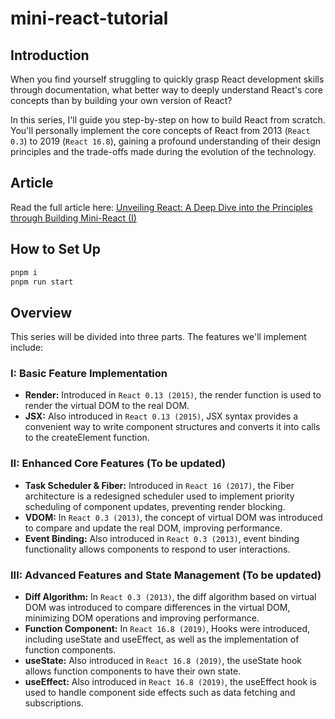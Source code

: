# mini-react-tutorial

## Introduction

When you find yourself struggling to quickly grasp React development skills through documentation, what better way to deeply understand React's core concepts than by building your own version of React? 

In this series, I'll guide you step-by-step on how to build React from scratch. You'll personally implement the core concepts of React from 2013 (`React 0.3`) to 2019 (`React 16.8`), gaining a profound understanding of their design principles and the trade-offs made during the evolution of the technology.

## Article
Read the full article here: [Unveiling React: A Deep Dive into the Principles through Building Mini-React (I)](https://midori-portfolio.vercel.app/blog/mini-react-1)

## How to Set Up

```bash
pnpm i
pnpm run start
```

## Overview

This series will be divided into three parts. The features we'll implement include:

### I: Basic Feature Implementation

- **Render:** Introduced in `React 0.13 (2015)`, the render function is used to render the virtual DOM to the real DOM.
- **JSX:** Also introduced in `React 0.13 (2015)`, JSX syntax provides a convenient way to write component structures and converts it into calls to the createElement function.

### II: Enhanced Core Features (To be updated)

- **Task Scheduler & Fiber:** Introduced in `React 16 (2017)`, the Fiber architecture is a redesigned scheduler used to implement priority scheduling of component updates, preventing render blocking.
- **VDOM:** In `React 0.3 (2013)`, the concept of virtual DOM was introduced to compare and update the real DOM, improving performance.
- **Event Binding:** Also introduced in `React 0.3 (2013)`, event binding functionality allows components to respond to user interactions.

### III: Advanced Features and State Management (To be updated)

- **Diff Algorithm:** In `React 0.3 (2013)`, the diff algorithm based on virtual DOM was introduced to compare differences in the virtual DOM, minimizing DOM operations and improving performance.
- **Function Component:** In `React 16.8 (2019)`, Hooks were introduced, including useState and useEffect, as well as the implementation of function components.
- **useState:** Also introduced in `React 16.8 (2019)`, the useState hook allows function components to have their own state.
- **useEffect:** Also introduced in `React 16.8 (2019)`, the useEffect hook is used to handle component side effects such as data fetching and subscriptions.